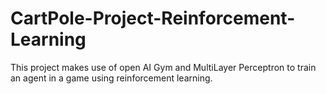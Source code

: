# CartPole-Project-Reinforcement-Learning

This project makes use of open AI Gym and MultiLayer Perceptron to train an agent in a game using reinforcement learning.
